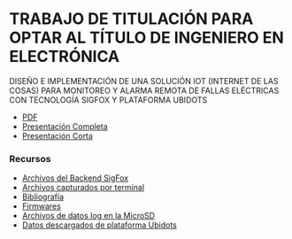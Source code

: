 # TRABAJO DE TITULACIÓN PARA OPTAR AL TÍTULO DE INGENIERO EN ELECTRÓNICA

DISEÑO E IMPLEMENTACIÓN DE UNA SOLUCIÓN IOT (INTERNET DE LAS COSAS) PARA MONITOREO Y ALARMA REMOTA DE FALLAS ELÉCTRICAS CON TECNOLOGÍA SIGFOX Y PLATAFORMA UBIDOTS

- [PDF][pdf]
- [Presentación Completa][completa]
- [Presentación Corta][corta]

### Recursos

- [Archivos del Backend SigFox][sigfox]
- [Archivos capturados por terminal][debug]
- [Bibliografía][biblio]
- [Firmwares][firm]
- [Archivos de datos log en la MicroSD][sd]
- [Datos descargados de plataforma Ubidots][ubi]

[pdf]: https://github.com/Vitoko-Arriagada/Trabajo-de-titulo/blob/main/Trabajo%20de%20Titulo.pdf
[completa]: https://github.com/Vitoko-Arriagada/Trabajo-de-titulo/blob/main/Presentacion%20completa.pptx
[corta]: https://github.com/Vitoko-Arriagada/Trabajo-de-titulo/blob/main/Presentacion%20corta.pptx
[sigfox]: https://github.com/Vitoko-Arriagada/Trabajo-de-titulo/tree/main/Backend%20SigFox
[debug]: https://github.com/Vitoko-Arriagada/Trabajo-de-titulo/tree/main/Debugs
[biblio]: https://github.com/Vitoko-Arriagada/Trabajo-de-titulo/tree/main/Documentos%20Bibliografia
[firm]: https://github.com/Vitoko-Arriagada/Trabajo-de-titulo/tree/main/Firmware
[sd]: https://github.com/Vitoko-Arriagada/Trabajo-de-titulo/tree/main/MicroSD
[ubi]: https://github.com/Vitoko-Arriagada/Trabajo-de-titulo/tree/main/Ubidots
